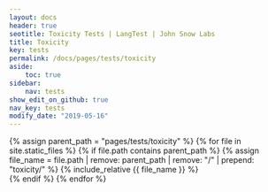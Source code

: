 ```yaml
---
layout: docs
header: true
seotitle: Toxicity Tests | LangTest | John Snow Labs
title: Toxicity
key: tests
permalink: /docs/pages/tests/toxicity
aside:
    toc: true
sidebar:
    nav: tests
show_edit_on_github: true
nav_key: tests
modify_date: "2019-05-16"
---
```


<div class="main-docs" markdown="1">

{% assign parent_path = "pages/tests/toxicity" %}
{% for file in site.static_files %}
    {% if file.path contains parent_path %}
        {% assign file_name = file.path | remove:  parent_path | remove:  "/" | prepend: "toxicity/" %}
        {% include_relative {{ file_name }} %}        
    {% endif %}
{% endfor %}

</div>